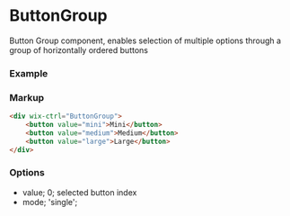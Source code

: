 # ButtonGroup

Button Group component, enables selection of multiple options through a group of horizontally ordered buttons

### Example

### Markup
```html
<div wix-ctrl="ButtonGroup">
	<button value="mini">Mini</button>
	<button value="medium">Medium</button>
	<button value="large">Large</button>
</div>
```

### Options

* value; 0; selected button index
* mode; 'single';